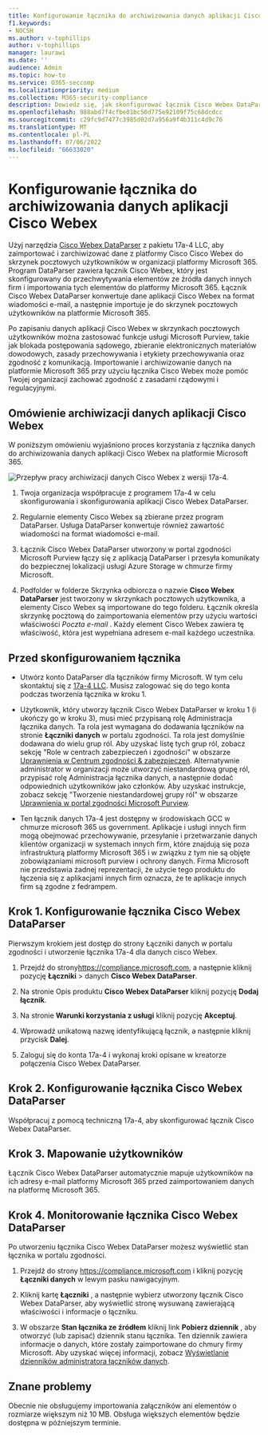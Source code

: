 ```yaml
---
title: Konfigurowanie łącznika do archiwizowania danych aplikacji Cisco Webex na platformie Microsoft 365
f1.keywords:
- NOCSH
ms.author: v-tophillips
author: v-tophillips
manager: laurawi
ms.date: ''
audience: Admin
ms.topic: how-to
ms.service: O365-seccomp
ms.localizationpriority: medium
ms.collection: M365-security-compliance
description: Dowiedz się, jak skonfigurować łącznik Cisco Webex DataParser 17a-4 i używać go do importowania i archiwizowania danych Cisco Webex na platformie Microsoft 365.
ms.openlocfilehash: 988abd7f4cfbe01bc50d775e92109f75c68dcdcc
ms.sourcegitcommit: c29fc9d7477c3985d02d7a956a9f4b311c4d9c76
ms.translationtype: MT
ms.contentlocale: pl-PL
ms.lasthandoff: 07/06/2022
ms.locfileid: "66633020"
---
```

# <a name="set-up-a-connector-to-archive-cisco-webex-data"></a>Konfigurowanie łącznika do archiwizowania danych aplikacji Cisco Webex

Użyj narzędzia [Cisco Webex DataParser](https://www.17a-4.com/webex-dataparser/) z pakietu 17a-4 LLC, aby zaimportować i zarchiwizować dane z platformy Cisco Cisco Webex do skrzynek pocztowych użytkowników w organizacji platformy Microsoft 365. Program DataParser zawiera łącznik Cisco Webex, który jest skonfigurowany do przechwytywania elementów ze źródła danych innych firm i importowania tych elementów do platformy Microsoft 365. Łącznik Cisco Webex DataParser konwertuje dane aplikacji Cisco Webex na format wiadomości e-mail, a następnie importuje je do skrzynek pocztowych użytkowników na platformie Microsoft 365.

Po zapisaniu danych aplikacji Cisco Webex w skrzynkach pocztowych użytkowników można zastosować funkcje usługi Microsoft Purview, takie jak blokada postępowania sądowego, zbieranie elektronicznych materiałów dowodowych, zasady przechowywania i etykiety przechowywania oraz zgodność z komunikacją. Importowanie i archiwizowanie danych na platformie Microsoft 365 przy użyciu łącznika Cisco Webex może pomóc Twojej organizacji zachować zgodność z zasadami rządowymi i regulacyjnymi.

## <a name="overview-of-archiving-cisco-webex-data"></a>Omówienie archiwizacji danych aplikacji Cisco Webex

W poniższym omówieniu wyjaśniono proces korzystania z łącznika danych do archiwizowania danych aplikacji Cisco Webex na platformie Microsoft 365.

![Przepływ pracy archiwizacji danych Cisco Webex z wersji 17a-4.](../media/WebexTeamsDataParserConnectorWorkflow.png)

1. Twoja organizacja współpracuje z programem 17a-4 w celu skonfigurowania i skonfigurowania aplikacji Cisco Webex DataParser.

2. Regularnie elementy Cisco Webex są zbierane przez program DataParser. Usługa DataParser konwertuje również zawartość wiadomości na format wiadomości e-mail.

3. Łącznik Cisco Webex DataParser utworzony w portal zgodności Microsoft Purview łączy się z aplikacją DataParser i przesyła komunikaty do bezpiecznej lokalizacji usługi Azure Storage w chmurze firmy Microsoft.

4. Podfolder w folderze Skrzynka odbiorcza o nazwie **Cisco Webex DataParser** jest tworzony w skrzynkach pocztowych użytkownika, a elementy Cisco Webex są importowane do tego folderu. Łącznik określa skrzynkę pocztową do zaimportowania elementów przy użyciu wartości właściwości *Poczta e-mail* . Każdy element Cisco Webex zawiera tę właściwość, która jest wypełniana adresem e-mail każdego uczestnika.

## <a name="before-you-set-up-a-connector"></a>Przed skonfigurowaniem łącznika

- Utwórz konto DataParser dla łączników firmy Microsoft. W tym celu skontaktuj się z [17a-4 LLC](https://www.17a-4.com/contact/). Musisz zalogować się do tego konta podczas tworzenia łącznika w kroku 1.

- Użytkownik, który utworzy łącznik Cisco Webex DataParser w kroku 1 (i ukończy go w kroku 3), musi mieć przypisaną rolę Administracja łącznika danych. Ta rola jest wymagana do dodawania łączników na stronie **Łączniki danych** w portalu zgodności. Ta rola jest domyślnie dodawana do wielu grup ról. Aby uzyskać listę tych grup ról, zobacz sekcję "Role w centrach zabezpieczeń i zgodności" w obszarze [Uprawnienia w Centrum zgodności & zabezpieczeń](../security/office-365-security/permissions-in-the-security-and-compliance-center.md#roles-in-the-security--compliance-center). Alternatywnie administrator w organizacji może utworzyć niestandardową grupę ról, przypisać rolę Administracja łącznika danych, a następnie dodać odpowiednich użytkowników jako członków. Aby uzyskać instrukcje, zobacz sekcję "Tworzenie niestandardowej grupy ról" w obszarze [Uprawnienia w portal zgodności Microsoft Purview](microsoft-365-compliance-center-permissions.md#create-a-custom-role-group).

- Ten łącznik danych 17a-4 jest dostępny w środowiskach GCC w chmurze microsoft 365 us government. Aplikacje i usługi innych firm mogą obejmować przechowywanie, przesyłanie i przetwarzanie danych klientów organizacji w systemach innych firm, które znajdują się poza infrastrukturą platformy Microsoft 365 i w związku z tym nie są objęte zobowiązaniami microsoft purview i ochrony danych. Firma Microsoft nie przedstawia żadnej reprezentacji, że użycie tego produktu do łączenia się z aplikacjami innych firm oznacza, że te aplikacje innych firm są zgodne z fedrampem.

## <a name="step-1-set-up-a-cisco-webex-dataparser-connector"></a>Krok 1. Konfigurowanie łącznika Cisco Webex DataParser

Pierwszym krokiem jest dostęp do strony Łączniki danych w portalu zgodności i utworzenie łącznika 17a-4 dla danych cisco Webex.

1. Przejdź do strony<https://compliance.microsoft.com>, a następnie kliknij pozycję **Łączniki** >  danych **Cisco Webex DataParser**.

2. Na stronie Opis produktu **Cisco Webex DataParser** kliknij pozycję **Dodaj łącznik**.

3. Na stronie **Warunki korzystania z usługi** kliknij pozycję **Akceptuj**.

4. Wprowadź unikatową nazwę identyfikującą łącznik, a następnie kliknij przycisk **Dalej**.

5. Zaloguj się do konta 17a-4 i wykonaj kroki opisane w kreatorze połączenia Cisco Webex DataParser.

## <a name="step-2-configure-the-cisco-webex-dataparser-connector"></a>Krok 2. Konfigurowanie łącznika Cisco Webex DataParser

Współpracuj z pomocą techniczną 17a-4, aby skonfigurować łącznik Cisco Webex DataParser.

## <a name="step-3-map-users"></a>Krok 3. Mapowanie użytkowników

Łącznik Cisco Webex DataParser automatycznie mapuje użytkowników na ich adresy e-mail platformy Microsoft 365 przed zaimportowaniem danych na platformę Microsoft 365.

## <a name="step-4-monitor-the-cisco-webex-dataparser-connector"></a>Krok 4. Monitorowanie łącznika Cisco Webex DataParser

Po utworzeniu łącznika Cisco Webex DataParser możesz wyświetlić stan łącznika w portalu zgodności.

1. Przejdź do strony <https://compliance.microsoft.com> i kliknij pozycję **Łączniki danych** w lewym pasku nawigacyjnym.

2. Kliknij kartę **Łączniki** , a następnie wybierz utworzony łącznik Cisco Webex DataParser, aby wyświetlić stronę wysuwaną zawierającą właściwości i informacje o łączniku.

3. W obszarze **Stan łącznika ze źródłem** kliknij link **Pobierz dziennik** , aby otworzyć (lub zapisać) dziennik stanu łącznika. Ten dziennik zawiera informacje o danych, które zostały zaimportowane do chmury firmy Microsoft. Aby uzyskać więcej informacji, zobacz [Wyświetlanie dzienników administratora łączników danych](data-connector-admin-logs.md).

## <a name="known-issues"></a>Znane problemy

Obecnie nie obsługujemy importowania załączników ani elementów o rozmiarze większym niż 10 MB. Obsługa większych elementów będzie dostępna w późniejszym terminie.
